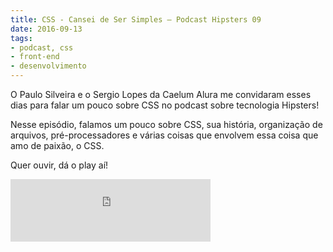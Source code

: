 ```yaml
---
title: CSS - Cansei de Ser Simples – Podcast Hipsters 09
date: 2016-09-13
tags:
- podcast, css
- front-end
- desenvolvimento
---
```


O Paulo Silveira e o Sergio Lopes da Caelum Alura me convidaram esses dias para falar um pouco sobre CSS no podcast sobre tecnologia Hipsters! 

Nesse episódio, falamos um pouco sobre CSS, sua história, organização de arquivos, pré-processadores e várias coisas que envolvem essa coisa que amo de paixão, o CSS.

Quer ouvir, dá o play aí!

<iframe width="320" height="100" src="http://hipsters.tech/?powerpress_embed=373-podcast&amp;powerpress_player=mediaelement-audio" frameborder="0" scrolling="no"></iframe>